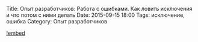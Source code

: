 Title: Опыт разработчиков: Работа с ошибками. Как ловить исключения и что потом с ними делать
Date: 2015-09-15 18:00
Tags: исключение, ошибка
Category: Опыт разработчиков

[!embed](http://www.youtube.com/watch?v=hzVECcMI8ys)